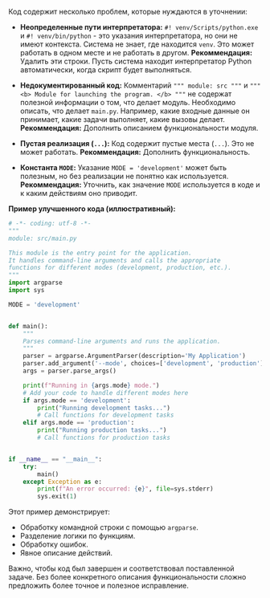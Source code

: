 Код содержит несколько проблем, которые нуждаются в уточнении:

* **Неопределенные пути интерпретатора:** `#! venv/Scripts/python.exe` и `#! venv/bin/python` - это указания интерпретатора, но они не имеют контекста. Система не знает, где находится `venv`.  Это может работать в одном месте и не работать в другом.  **Рекоммендация:** Удалить эти строки.  Пусть система находит интерпретатор Python автоматически, когда скрипт будет выполняться.

* **Недокументированный код:** Комментарий `""" module: src """` и `""" <b> Module for launching the program. </b> """`  не содержат полезной информации о том, что делает модуль.  Необходимо описать, что делает `main.py`.  Например, какие входные данные он принимает, какие задачи выполняет, какие вызовы делает.  **Рекоммендация:** Дополнить описанием функциональности модуля.

* **Пустая реализация (`...`):** Код содержит пустые места (`...`).  Это не может работать.  **Рекоммендация:** Дополнить функциональность.

* **Константа `MODE`:**  Указание `MODE = 'development'` может быть полезным, но без реализации не понятно как используется.  **Рекоммендация:** Уточнить, как значение `MODE` используется в коде и к каким действиям оно приводит.


**Пример улучшенного кода (иллюстративный):**

```python
# -*- coding: utf-8 -*-
"""
module: src/main.py

This module is the entry point for the application.
It handles command-line arguments and calls the appropriate
functions for different modes (development, production, etc.).
"""
import argparse
import sys

MODE = 'development'


def main():
    """
    Parses command-line arguments and runs the application.
    """
    parser = argparse.ArgumentParser(description='My Application')
    parser.add_argument('--mode', choices=['development', 'production'], default=MODE, help='Mode of operation')
    args = parser.parse_args()

    print(f"Running in {args.mode} mode.")
    # Add your code to handle different modes here
    if args.mode == 'development':
        print("Running development tasks...")
        # Call functions for development tasks
    elif args.mode == 'production':
        print("Running production tasks...")
        # Call functions for production tasks


if __name__ == "__main__":
    try:
        main()
    except Exception as e:
        print(f"An error occurred: {e}", file=sys.stderr)
        sys.exit(1)


```

Этот пример демонстрирует:

* Обработку командной строки с помощью `argparse`.
* Разделение логики по функциям.
* Обработку ошибок.
* Явное описание действий.

Важно, чтобы код был завершен и соответствовал поставленной задаче.  Без более конкретного описания функциональности сложно предложить более точное и полезное исправление.
